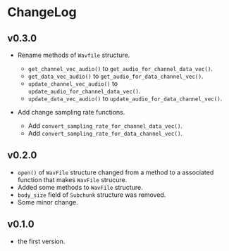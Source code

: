 # ChangeLog
## v0.3.0
* Rename methods of `Wavfile` structure.
    * `get_channel_vec_audio()` to `get_audio_for_channel_data_vec()`.
    * `get_data_vec_audio()` to `get_audio_for_data_channel_vec()`.
    * `update_channel_vec_audio()` to `update_audio_for_channel_data_vec()`.
    * `update_data_vec_audio()` to `update_audio_for_data_channel_vec()`.

* Add change sampling rate functions.
    * Add `convert_sampling_rate_for_channel_data_vec()`.
    * Add `convert_sampling_rate_for_data_channel_vec()`.
## v0.2.0
* `open()` of `WavFile` structure changed from a method to a associated function that makes `WavFile` strucure.
* Added some methods to `WavFile` structure.
* `body_size` field of `Subchunk` structure was removed.
* Some minor change.
## v0.1.0
* the first version.
